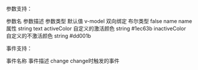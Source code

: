 参数支持：

参数名	        参数描述	        参数类型	        默认值
v-model	        双向绑定	        布尔类型	        false
name	        name属性	       string	           text
activeColor	    自定义的激活颜色	string	            #1ec63b
inactiveColor	自定义的不激活颜色	string	            #dd001b

事件支持：

事件名称	    事件描述
change	       change时触发的事件